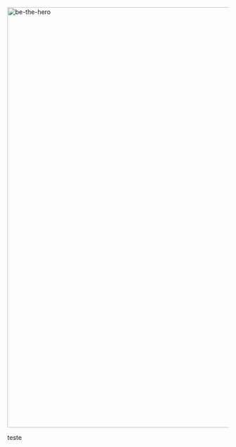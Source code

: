 <img width="957" alt="be-the-hero" src="https://user-images.githubusercontent.com/39203014/93728047-86971000-fb94-11ea-814d-284a3c1aee6b.png">

teste
